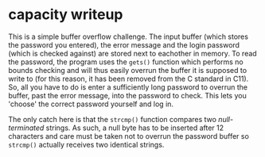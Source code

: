 # capacity writeup
This is a simple buffer overflow challenge. The input buffer (which stores the password you entered), the error message and the login password (which is checked against) are stored next to eachother in memory. To read the password, the program uses the `gets()` function which performs no bounds checking and will thus easily overrun the buffer it is supposed to write to (for this reason, it has been removed from the C standard in C11). So, all you have to do is enter a sufficiently long password to overrun the buffer, past the error message, into the password to check. This lets you 'choose' the correct password yourself and log in.

The only catch here is that the `strcmp()` function compares two *null-terminated* strings. As such, a null byte has to be inserted after 12 characters and care must be taken not to overrun the password buffer so `strcmp()` actually receives two identical strings.

